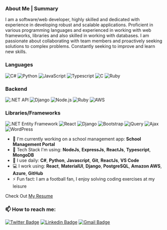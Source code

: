 ###  About Me | Summary
I am a software/web developer, highly skilled and dedicated with experience in developing robust and scalable applications. Proficient in various programming languages and experienced in working with web frameworks, libraries and also skilled in working with databases. I am passionate about collaborating with team members and proactively seeking solutions to complex problems. Constantly seeking to improve and learn new skills. <br>

### Languages

![C#](https://img.shields.io/badge/-C%23-000?&logo=C%20Sharp)
![Python](https://img.shields.io/badge/-Python-000?&logo=Python)
![JavaScript](https://img.shields.io/badge/-JavaScript-000?&logo=JavaScript)
![Typescript](https://img.shields.io/badge/-Typescript-000?&logo=Typescript)
![C](https://img.shields.io/badge/-C-000?&logo=C)
![Ruby](https://img.shields.io/badge/-Ruby-000?&logo=Ruby&logoColor=007396)

### Backend
![.NET API](https://img.shields.io/badge/-.NET%20API-000?&logo=.NET)
![Django](https://img.shields.io/badge/-Django-000?&logo=Django)
![Node.js](https://img.shields.io/badge/-Node.js-000?&logo=node.js)
![Ruby](https://img.shields.io/badge/-Ruby-000?&logo=ruby)
![AWS](https://img.shields.io/badge/-AWS-000?&logo=Amazon-AWS&logoColor=F90)

### Libraries/Frameworks
![.NET Entity Framework](https://img.shields.io/badge/-.NET%20Entity%20Framework-000?&logo=.NET)
![React](https://img.shields.io/badge/-React-000?&logo=React)
![Django](https://img.shields.io/badge/-Django-000?&logo=Django)
![Bootstrap](https://img.shields.io/badge/-bootstrap-000?&logo=bootstrap)
![jQuery](https://img.shields.io/badge/-jQuery-000?&logo=jQuery)
![Ajax](https://img.shields.io/badge/-Ajax-000?&logo=Ajax)
![WordPress](https://img.shields.io/badge/-WordPress-000?&logo=WordPress)

- 🔭 I'm currently working on a school management app: **School Management Portal**
- 🚀 Tech Stack I'm using: **NodeJs**, **ExpressJs**, **ReactJs**, **Typescript**, **MongoDB**
- 🚀 I use daily: **C#**, **Python**, **Javascript**, **Git**, **ReactJs**, **VS Code**
- 💻 I work using: **React**, **MaterialUI**, **Django**, **PostgreSQL**, **Amazon AWS**, **Azure**, **GitHub**
- ⚡️ Fun fact: I am a football fan, I enjoy solving coding exercises at my leisure

Check Out [My Resume](https://docs.google.com/document/d/1HG93DA2YZ5ut_cl8pKw_47RC9nthDVlJYHVvXuMcDG0/edit?usp=sharing)

###  📫 How to reach me:

[![Twitter Badge](https://img.shields.io/badge/-@mayowaakinade-1ca0f1?style=flat-square&labelColor=1ca0f1&logo=twitter&logoColor=white&link=https://twitter.com/mayowaakinade)](https://twitter.com/mayowaakinade) 
[![Linkedin Badge](https://img.shields.io/badge/-mayowaakinade-blue?style=flat-square&logo=Linkedin&logoColor=white&link=https://www.linkedin.com/in/mayowaakinade/)](https://www.linkedin.com/in/mayowaakinade/)
[![Gmail Badge](https://img.shields.io/badge/Gmail-c14438?style=flat-square&logo=Gmail&logoColor=white&link=mailto:akinade.mayowa@gmail.com)](mailto:akinade.mayowa@gmail.com)
